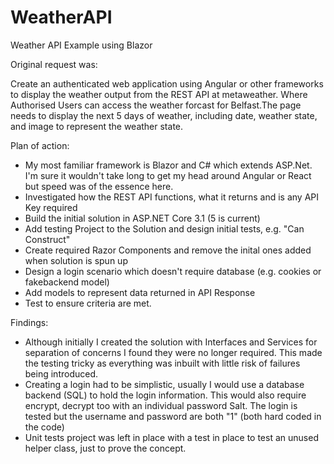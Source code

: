 # WeatherAPI
Weather API Example using Blazor

Original request was:

Create an authenticated web application using Angular or other frameworks to display the weather output from the REST API at metaweather.  Where Authorised Users can access the weather forcast for Belfast.The page needs to display the next 5 days of weather, including date, weather state, and image to represent the weather state.

Plan of action:

* My most familiar framework is Blazor and C# which extends ASP.Net. I'm sure it wouldn't take long to get my head around Angular or React but speed was of the essence here.
* Investigated how the REST API functions, what it returns and is any API Key required
* Build the initial solution in ASP.NET Core 3.1 (5 is current)
* Add testing Project to the Solution and design initial tests, e.g. "Can Construct"
* Create required Razor Components and remove the inital ones added when solution is spun up
* Design a login scenario which doesn't require database (e.g. cookies or fakebackend model)
* Add models to represent data returned in API Response
* Test to ensure criteria are met.

Findings:
* Although initially I created the solution with Interfaces and Services for separation of concerns I found they were no longer required. This made the testing tricky as everything was inbuilt with little risk of failures being introduced.
* Creating a login had to be simplistic, usually I would use a database backend (SQL) to hold the login information. This would also require encrypt, decrypt too with an individual password Salt.  The login is tested but the username and password are both "1" (both hard coded in the code)
* Unit tests project was left in place with a test in place to test an unused helper class, just to prove the concept.


